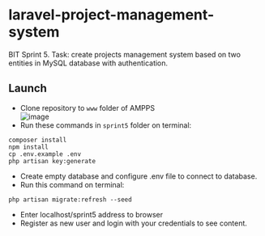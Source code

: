 # laravel-project-management-system
BIT Sprint 5. Task: create projects management system based on two entities in MySQL database with authentication.

## Launch 

- Clone repository to `www` folder of AMPPS  
![image](https://user-images.githubusercontent.com/59610142/107220144-ada68f00-6a1a-11eb-8d69-ddbab463d86a.png)  
- Run these commands in `sprint5` folder on terminal:
```
composer install
npm install
cp .env.example .env
php artisan key:generate
```
- Create empty database and configure .env file to connect to database.
- Run this command on terminal:
```
php artisan migrate:refresh --seed 
```
- Enter localhost/sprint5 address to browser
- Register as new user and login with your credentials to see content.
